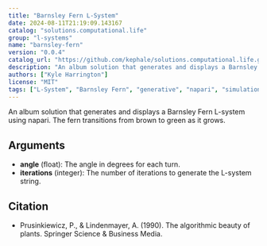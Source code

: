 ```yaml
---
title: "Barnsley Fern L-System"
date: 2024-08-11T21:19:09.143167
catalog: "solutions.computational.life"
group: "l-systems"
name: "barnsley-fern"
version: "0.0.4"
catalog_url: "https://github.com/kephale/solutions.computational.life.git"
description: "An album solution that generates and displays a Barnsley Fern L-system using napari. The fern transitions from brown to green as it grows."
authors: ["Kyle Harrington"]
license: "MIT"
tags: ["L-System", "Barnsley Fern", "generative", "napari", "simulation"]
---
```


An album solution that generates and displays a Barnsley Fern L-system using napari. The fern transitions from brown to green as it grows.

## Arguments

- **angle** (float): The angle in degrees for each turn.
- **iterations** (integer): The number of iterations to generate the L-system string.

## Citation

- Prusinkiewicz, P., & Lindenmayer, A. (1990). The algorithmic beauty of plants. Springer Science & Business Media.


